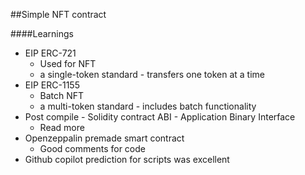 ##Simple NFT contract

####Learnings
- EIP ERC-721
    - Used for NFT
    - a single-token standard - transfers one token at a time
- EIP ERC-1155
    - Batch NFT
    - a multi-token standard - includes batch functionality
- Post compile - Solidity contract ABI - Application Binary Interface
    - Read more
- Openzeppalin premade smart contract
    - Good comments for code
- Github copilot prediction for scripts was excellent
